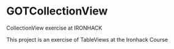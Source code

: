 GOTCollectionView
=================

CollectionView exercise at IRONHACK



This project is an exercise of TableViews at the Ironhack Course

